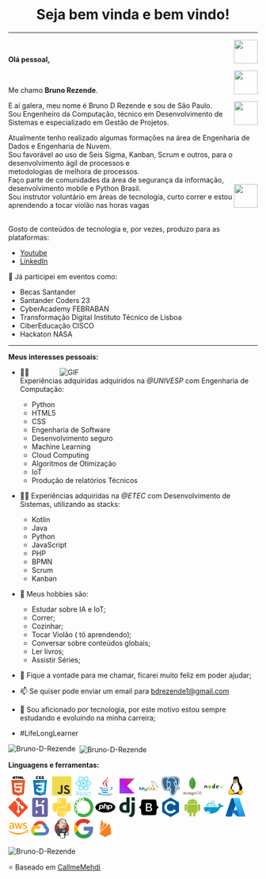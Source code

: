 <h1 align="center"> Seja bem vinda e bem vindo! </h1>
<hr />
<a href="https://github.com/brezende1" target="_blank">
  <img align="right" src="https://cdn.iconscout.com/icon/free/png-256/github-108-438008.png" width="48px" height="48px">
</a><br />
<p align="left" > 
  <b>Olá pessoal,</b>
</p>
<a href="https://www.instagram.com/bdrezende1/" target="_blank">
  <img align="right" src="https://cdn.icon-icons.com/icons2/1211/PNG/512/1491579602-yumminkysocialmedia36_83067.png" width="48px" height="48px">
</a><br />
<p align="left" >
Me chamo <b> Bruno Rezende</b>.
</p>
<a href="https://www.youtube.com/@bdrezende1" target="_blank">
  <img align="right" src="https://i.ibb.co/kSWhXVq/youtube.png" width="48px" height="48px">
</a>
<p align="left" >
E aí galera, meu nome é Bruno D Rezende e sou de São Paulo.<br />
Sou Engenheiro da Computação, técnico em Desenvolvimento de Sistemas e especializado em Gestão de Projetos. </b> <br/>
</p>
Atualmente tenho realizado algumas formações na área de Engenharia de Dados e Engenharia de Nuvem.<br/>
Sou favorável ao uso de Seis Sigma, Kanban, Scrum e outros, para o desenvolvimento ágil de processos e <br/>metodologias de melhora de processos.
<br/>
Faço parte de comunidades da área de segurança da informação, desenvolvimento mobile e Python Brasil.
<a href="https://www.linkedin.com/in/bdrezende1/" target="_blank">
  <img align="right" src="https://i.ibb.co/Kx2GSrT/linkedin.png" width="48px" height="48px">
</a>
<br>
Sou instrutor voluntário em áreas de tecnologia, curto correr e estou aprendendo a tocar violão nas horas vagas
<p align="left" ><br>
Gosto de conteúdos de tecnologia e, por vezes, produzo para as plataformas:
</p>
<p align="left" >
<ul>
  <li><a href="https://www.youtube.com/@bdrezende1"> Youtube </a></li>
  <li><a href="https://www.linkedin.com/in/bdrezende1/">LinkedIn </a></li>
</ul>
</p>
<p align="left" >
🚀 Já participei em eventos como:
  <ul>
  <li> Becas Santander </li>
  <li> Santander Coders 23</li>
  <li> CyberAcademy FEBRABAN </li>
  <li> Transformação Digital Instituto Técnico de Lisboa </li>
  <li> CiberEducação CISCO </li>
  <li> Hackaton NASA </li>
  </ul>
</p>
</p>

<hr />

**Meus interesses pessoais:**

<img align="right" alt="GIF" src="https://a.imagem.app/bTGGxe.png" width="400px" />

- 👩‍💻 Experiências adquiridas adquiridos na *@UNIVESP* com Engenharia de Computação:
  - Python
  - HTML5
  - CSS
  - Engenharia de Software
  - Desenvolvimento seguro
  - Machine Learning
  - Cloud Computing
  - Algoritmos de Otimização
  - IoT
  - Produção de relatórios Técnicos  
  
  
- 👩‍💻 Experiências adquiridas na *@ETEC* com Desenvolvimento de Sistemas, utilizando as stacks:
  - Kotlin
  - Java
  - Python
  - JavaScript
  - PHP
  - BPMN
  - Scrum
  - Kanban
    
  
- 👾 Meus hobbies são: 
  - Estudar sobre IA e IoT;
  - Correr;
  - Cozinhar; 
  - Tocar Violão ( tô aprendendo); 
  - Conversar sobre conteúdos globais;
  - Ler livros;
  - Assistir Séries;
  
- 💬 Fique a vontade para me chamar, ficarei muito feliz em poder ajudar;
- 📫 Se quiser pode enviar um email para bdrezende1@gmail.com

- 💼 Sou aficionado por tecnologia, por este motivo estou sempre estudando e evoluindo na minha carreira;
- #LifeLongLearner
<p>
  <img align="left" src="https://github-readme-stats.vercel.app/api/top-langs/?username=brezende1&layout=compact&theme=graywhite&title_color=268bd2" alt="Bruno-D-Rezende" />
</p>
<p>&nbsp;
  <img align="center" src="https://github-readme-stats.vercel.app/api?username=brezende1&count_private=true&show_icons=true&theme=graywhite&icon_color=268bd2&title_color=268bd2" alt="Bruno-D-Rezende" />
</p>

**Linguagens e ferramentas:**  

<p align="left">
<img src="https://raw.githubusercontent.com/devicons/devicon/master/icons/html5/html5-original-wordmark.svg" alt="html5" width="40" height="40"/> 
<img src="https://raw.githubusercontent.com/devicons/devicon/master/icons/css3/css3-original-wordmark.svg" alt="css3" width="40" height="40"/> 
<img src="https://raw.githubusercontent.com/devicons/devicon/master/icons/javascript/javascript-original.svg" alt="javascript" width="40" height="40"/> 
<img src="https://raw.githubusercontent.com/devicons/devicon/master/icons/react/react-original-wordmark.svg" alt="react" width="40" height="40"/> 
<img src="https://raw.githubusercontent.com/devicons/devicon/master/icons/java/java-original.svg" alt="java" width="40" height="40" />
<img src="https://raw.githubusercontent.com/devicons/devicon/master/icons/kotlin/kotlin-original.svg" alt="kotlin" width="40" height="40" />
<img src="https://raw.githubusercontent.com/devicons/devicon/master/icons/mysql/mysql-original-wordmark.svg" alt="mysql" width="40" height="40"/> 
<img src="https://raw.githubusercontent.com/devicons/devicon/master/icons/postgresql/postgresql-plain.svg" alt="postgresql" width="40" height="40" />
<img src="https://raw.githubusercontent.com/devicons/devicon/master/icons/mongodb/mongodb-original-wordmark.svg" alt="mongodb" width="40" height="40"/> 
<img src="https://raw.githubusercontent.com/devicons/devicon/master/icons/nodejs/nodejs-original-wordmark.svg" alt="nodejs" width="40" height="40"/> 
<img src="https://raw.githubusercontent.com/devicons/devicon/master/icons/linux/linux-original.svg" alt="linux" width="40" height="40" />
<img src="https://raw.githubusercontent.com/devicons/devicon/master/icons/git/git-original.svg" alt="git" width="40" height="40"/> 
<img src="https://raw.githubusercontent.com/devicons/devicon/master/icons/heroku/heroku-plain.svg" alt="heroku" width="40" height="40" />
<img src="https://raw.githubusercontent.com/devicons/devicon/master/icons/python/python-plain.svg" alt="Python" width="40" height="40" />
<img src="https://raw.githubusercontent.com/devicons/devicon/master/icons/anaconda/anaconda-original.svg" alt="Anaconda" width="40" height="40" />
<img src="https://raw.githubusercontent.com/devicons/devicon/master/icons/php/php-plain.svg" alt="PHP" width="40" height="40" />
<img src="https://raw.githubusercontent.com/devicons/devicon/master/icons/django/django-plain.svg" alt="Django" width="40" height="40" />
<img src="https://raw.githubusercontent.com/devicons/devicon/master/icons/bootstrap/bootstrap-plain.svg" alt="Bootstrap" width="40" height="40" />
<img src="https://raw.githubusercontent.com/devicons/devicon/master/icons/c/c-plain.svg" alt="C" width="40" height="40" />
<img src="https://raw.githubusercontent.com/devicons/devicon/master/icons/android/android-original.svg" alt="Android" width="40" height="40" />
<img src="https://raw.githubusercontent.com/devicons/devicon/master/icons/docker/docker-plain.svg" alt="Docker" width="40" height="40" />
<img src="https://raw.githubusercontent.com/devicons/devicon/master/icons/azure/azure-original.svg" alt="Azure" width="40" height="40" />
<img src="https://raw.githubusercontent.com/devicons/devicon/master/icons/amazonwebservices/amazonwebservices-plain-wordmark.svg" alt="AWS" width="40" height="40" />
<img src="https://raw.githubusercontent.com/devicons/devicon/master/icons/googlecloud/googlecloud-original.svg" alt="Google Cloud" width="40" height="40" />
<img src="https://raw.githubusercontent.com/devicons/devicon/master/icons/jenkins/jenkins-original.svg" alt="jenkins" width="40" height="40" />
<img src="https://raw.githubusercontent.com/devicons/devicon/master/icons/google/google-original.svg" alt="google" width="40" height="40" />
<img src="https://raw.githubusercontent.com/devicons/devicon/master/icons/firebase/firebase-plain.svg" alt="firebase" width="40" height="40" />

</p>


<p align="left"> <img src="https://komarev.com/ghpvc/?username=brezende1" alt="Bruno-D-Rezende" /> </p>

⭐️ Baseado em [CallmeMehdi](https://github.com/CallmeMehdi)


